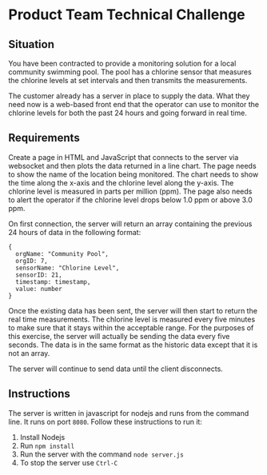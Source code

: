 # Product Team Technical Challenge

## Situation

You have been contracted to provide a monitoring solution for a local community
swimming pool.  The pool has a chlorine sensor that measures the chlorine levels
at set intervals and then transmits the measurements.

The customer already has a server in place to supply the data.  What they need
now is a web-based front end that the operator can use to monitor the chlorine
levels for both the past 24 hours and going forward in real time.

## Requirements

Create a page in HTML and JavaScript that connects to the server via websocket
and then plots the data returned in a line chart.  The page needs to show the
name of the location being monitored.  The chart needs to show the time along
the x-axis and the chlorine level along the y-axis.  The chlorine level is
measured in parts per million (ppm).  The page also needs to alert the operator
if the chlorine level drops below 1.0 ppm or above 3.0 ppm.

On first connection, the server will return an array containing the previous 24
hours of data in the following format:
```
{
  orgName: "Community Pool",
  orgID: 7,
  sensorName: "Chlorine Level",
  sensorID: 21,
  timestamp: timestamp,
  value: number
}
```

Once the existing data has been sent, the server will then start to return the
real time measurements.  The chlorine level is measured every five minutes to
make sure that it stays within the acceptable range.  For the purposes of this
exercise, the server will actually be sending the data every five seconds.  The
data is in the same format as the historic data except that it is not an array.

The server will continue to send data until the client disconnects.

## Instructions

The server is written in javascript for nodejs and runs from the command line.
It runs on port `8080`.  Follow these instructions to run it:

1. Install Nodejs
2. Run `npm install`
3. Run the server with the command `node server.js`
4. To stop the server use `Ctrl-C`